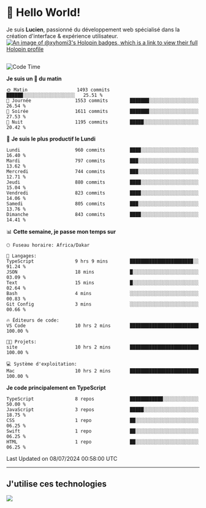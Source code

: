 # 👋 Hello World!

Je suis **Lucien**, passionné du développement web spécialisé dans la création d'interface & expérience utilisateur.
[![An image of @xyhomi3's Holopin badges, which is a link to view their full Holopin profile](https://holopin.me/xyhomi3)](https://holopin.io/@xyhomi3)

##

<!--START_SECTION:waka-->
![Code Time](http://img.shields.io/badge/Code%20Time-1%2C502%20hrs%2022%20mins-blue)

**Je suis un 🐤 du matin** 

```text
🌞 Matin                  1493 commits        ██████░░░░░░░░░░░░░░░░░░░   25.51 % 
🌆 Journée                1553 commits        ███████░░░░░░░░░░░░░░░░░░   26.54 % 
🌃 Soirée                 1611 commits        ███████░░░░░░░░░░░░░░░░░░   27.53 % 
🌙 Nuit                   1195 commits        █████░░░░░░░░░░░░░░░░░░░░   20.42 % 
```
📅 **Je suis le plus productif le Lundi** 

```text
Lundi                    960 commits         ████░░░░░░░░░░░░░░░░░░░░░   16.40 % 
Mardi                    797 commits         ███░░░░░░░░░░░░░░░░░░░░░░   13.62 % 
Mercredi                 744 commits         ███░░░░░░░░░░░░░░░░░░░░░░   12.71 % 
Jeudi                    880 commits         ████░░░░░░░░░░░░░░░░░░░░░   15.04 % 
Vendredi                 823 commits         ████░░░░░░░░░░░░░░░░░░░░░   14.06 % 
Samedi                   805 commits         ███░░░░░░░░░░░░░░░░░░░░░░   13.76 % 
Dimanche                 843 commits         ████░░░░░░░░░░░░░░░░░░░░░   14.41 % 
```


📊 **Cette semaine, je passe mon temps sur** 

```text
🕑︎ Fuseau horaire: Africa/Dakar

💬 Langages: 
TypeScript               9 hrs 9 mins        ███████████████████████░░   91.24 % 
JSON                     18 mins             █░░░░░░░░░░░░░░░░░░░░░░░░   03.09 % 
Text                     15 mins             █░░░░░░░░░░░░░░░░░░░░░░░░   02.64 % 
Bash                     4 mins              ░░░░░░░░░░░░░░░░░░░░░░░░░   00.83 % 
Git Config               3 mins              ░░░░░░░░░░░░░░░░░░░░░░░░░   00.66 % 

🔥 Éditeurs de code: 
VS Code                  10 hrs 2 mins       █████████████████████████   100.00 % 

🐱‍💻 Projets: 
site                     10 hrs 2 mins       █████████████████████████   100.00 % 

💻 Système d'exploitation: 
Mac                      10 hrs 2 mins       █████████████████████████   100.00 % 
```

**Je code principalement en TypeScript** 

```text
TypeScript               8 repos             ████████████░░░░░░░░░░░░░   50.00 % 
JavaScript               3 repos             █████░░░░░░░░░░░░░░░░░░░░   18.75 % 
CSS                      1 repo              ██░░░░░░░░░░░░░░░░░░░░░░░   06.25 % 
Swift                    1 repo              ██░░░░░░░░░░░░░░░░░░░░░░░   06.25 % 
HTML                     1 repo              ██░░░░░░░░░░░░░░░░░░░░░░░   06.25 % 
```




 Last Updated on 08/07/2024 00:58:00 UTC
<!--END_SECTION:waka-->
---

## J'utilise ces technologies

<p align="left">
  <a href="https://skillicons.dev">
    <img src="https://skillicons.dev/icons?i=ts,js,md,scss,tailwind,react,docker,express,astro,vite,nextjs,vercel,figma,ableton" />
  </a>
</p>

